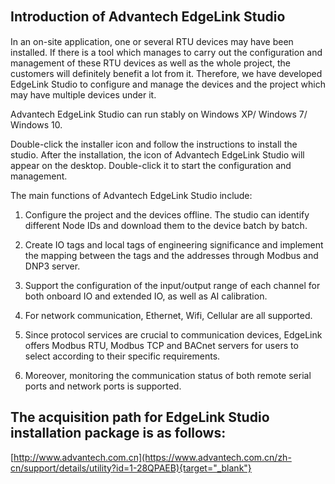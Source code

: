 ## Introduction of Advantech EdgeLink Studio 　


In an on-site application, one or several RTU devices may have been installed. If there is a tool which manages to carry out the configuration and management of these RTU devices as well as the whole project, the customers will definitely benefit a lot from it. Therefore, we have developed EdgeLink Studio to configure and manage the devices and the project which may have multiple devices under it. 

Advantech EdgeLink Studio can run stably on Windows XP/ Windows 7/ Windows 10. 

Double-click the installer icon and follow the instructions to install the studio. After the installation, the icon of Advantech EdgeLink Studio will appear on the desktop. Double-click it to start the configuration and management. 

The main functions of Advantech EdgeLink Studio include: 

1. Configure the project and the devices offline. The studio can identify different Node IDs and download them to the device batch by batch. 

2. Create IO tags and local tags of engineering significance and implement the mapping between the tags and the addresses through Modbus and DNP3 server. 

3. Support the configuration of the input/output range of each channel for both onboard IO and extended IO, as well as AI calibration. 

4. For network communication, Ethernet, Wifi, Cellular are all supported. 

5. Since protocol services are crucial to communication devices, EdgeLink offers Modbus RTU, Modbus TCP and BACnet servers for users to select according to their specific requirements. 

6. Moreover, monitoring the communication status of both remote serial ports and network ports is supported. 


## The acquisition path for EdgeLink Studio installation package is as follows:
[http://www.advantech.com.cn](https://www.advantech.com.cn/zh-cn/support/details/utility?id=1-28QPAEB){target="_blank"}